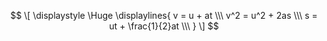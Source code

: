 $$
\[ \displaystyle \Huge \displaylines{
v = u + at \\\ 
v^2 = u^2 + 2as \\\
s = ut + \frac{1}{2}at \\\
} \]
$$

